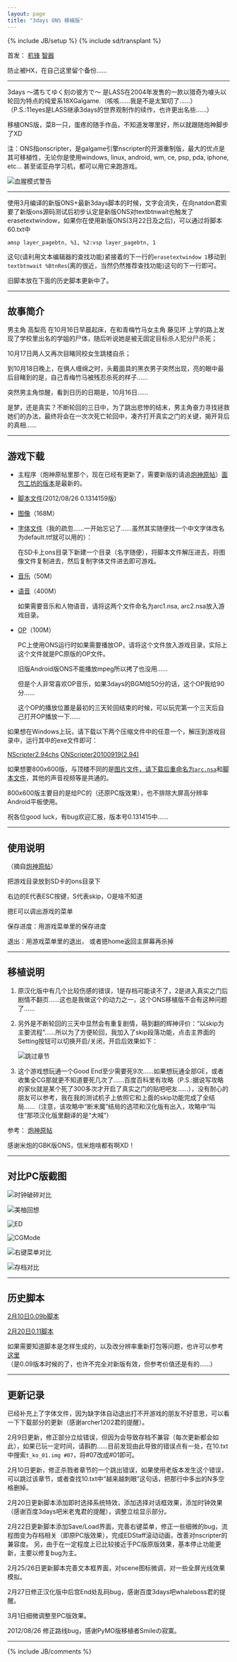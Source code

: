 ```yaml
---
layout: page
title: "3days ONS 移植版"
---
```

{% include JB/setup %}
{% include sd/transplant %}

首发：
[机锋](http://bbs.gfan.com/viewthread.php?tid=637440)
[智器](http://bbs.zhiqifans.com/thread-34893-1-1.html)

防止被HX，在自己这里留个备份……

---

3days 〜満ちてゆく刻の彼方で〜 是LASS在2004年发售的一款以猎奇为噱头以轮回为特点的纯爱系18XGalgame.（咳咳……我是不是太絮叨了……）（P.S.:11eyes是LASS继承3days的世界观制作的续作，也许更出名些……）

移植ONS版，菜B一只，蛋疼的随手作品，不知道发哪里好，所以就跟随炮神脚步了XD

注：ONS指onscripter，是galgame引擎nscripter的开源重制版，最大的优点是其可移植性，无论你是使用windows, linux, android, wm, ce, psp, pda, iphone, etc... 甚至诺亚舟学习机，都可以用它来跑游戏。

![血腥模式警告][血腥模式警告]

---

使用3月编译的新版ONS+最新3days脚本的时候，文字会消失，在向natdon君索要了新版ons源码测试后初步认定是新版ONS对textbtnwait也触发了erasetextwindow，如果你在使用新版ONS(3月22日及之后)，可以通过将脚本60.txt中

    amsp layer_pagebtn, %1, %2:vsp layer_pagebtn, 1

这句(请利用文本编辑器的查找功能)紧接着的下一行的`erasetextwindow 1`移动到`textbtnwait %BtnRes`(离的很近，当然仍然推荐查找功能)这句的下一行即可。

旧脚本放在下面的历史脚本更新中了。

---

## 故事简介

男主角 高梨亮 在10月16日早晨起床，在和青梅竹马女主角 藤见环 上学的路上发现了学校里出名的学姐的尸体，随后听说她是被无固定目标杀人犯分尸杀死；

10月17日两人又再次目睹同校女生跳楼自杀；

到10月18日晚上，在俩人缠绵之时，头戴面具的黑衣男子突然出现，亮的眼中最后目睹到的是，自己青梅竹马被残忍杀死的样子……

突然男主角惊醒，看到日历的日期是，10月16日……

是梦，还是真实？不断轮回的三日中，为了跳出悲惨的结末，男主角奋力寻找拯救她们的办法，最终将会在一次次死亡轮回中，凑齐打开真实之门的关键，揭开背后的真相……

---

## 游戏下载

* 主程序（炮神原帖里那个，现在已经有更新了，需要新版的请追[炮神原帖](http://bbs.gfan.com/android-327827-1-1.html)）[面包工坊的版本](http://portal.bakerist.info/node/251)是最新的。

* [脚本文件](http://pan.baidu.com/share/link?shareid=6972&uk=1124565063/)(2012/08/26 0.1314159版)

* [图像](http://pan.baidu.com/netdisk/singlepublic?fid=807912_3823193133)（168M）

* [字体文件](http://pan.baidu.com/netdisk/singlepublic?fid=807561_3474499221)（我的疏忽……一开始忘记了……虽然其实随便找一个中文字体改名为default.ttf就可以用的）：

    在SD卡上ons目录下新建一个目录（名字随便），将脚本文件解压进去，将图像文件复制进去，然后复制字体文件进去即可游戏。

* [音乐](http://pan.baidu.com/netdisk/singlepublic?fid=807912_2358954209)（50M）

* [语音](http://pan.baidu.com/netdisk/singlepublic?fid=807912_2452522568)（400M）

    如果需要音乐和人物语音，请将这两个文件命名为arc1.nsa, arc2.nsa放入游戏目录。

* [OP](http://pan.baidu.com/netdisk/singlepublic?fid=807912_511493750)（100M）

    PC上使用ONS运行时如果需要播放OP，请将这个文件放入游戏目录，实际上这个文件就是PC原版的OP文件。

    旧版Android版ONS不能播放mpeg所以拷了也没用……

    但是个人非常喜欢OP音乐，如果3days的BGM给50分的话，这个OP我给90分……

    这个OP的播放位置是最初的三天轮回结束的时候，可以玩完第一个三天后自己打开OP播放一下……

如果想在Windows上玩，请下载以下两个压缩文件中的任意一个，解压到游戏目录中，运行其中的exe文件即可：

[NScripter2.94chs](http://pan.baidu.com/netdisk/singlepublic?fid=807912_4285520317)
[ONScripter20100919(2.94)](http://pan.baidu.com/netdisk/singlepublic?fid=807912_1848000979)

如果想要800x600版，与顶楼不同的是[图片文件，请下载后重命名为`arc.nsa`](http://pan.baidu.com/netdisk/singlepublic?fid=807912_4266462850)和[脚本文件](http://pan.baidu.com/share/link?shareid=6971&uk=1124565063/)，其他的声音视频等是共通的。

800x600版主要目的是给PC的（还原PC版效果），也不排除大屏高分辨率Android平板使用。

祝各位good luck，有bug欢迎汇报，版本号0.131415中……

---

## 使用说明

（摘自[炮神原帖](http://bbs.gfan.com/android-327827-1-1.html)）

把游戏目录放到SD卡的ons目录下

右边的E代表ESC按键，S代表skip，O是啥不知道

摁E可以调出游戏的菜单

保存进度：用游戏菜单里的保存进度

退出：用游戏菜单里的退出， 或者摁home返回主屏幕再杀掉

---

## 移植说明

1. 原汉化版中有几个比较伤感的错误，1是存档可能读不了，2是进入真实之门后剧情不翻页……这也是我做这个的动力之一，这个ONS移植版不会有这种问题了……

2. 另外是不断轮回的三天中显然会有重复剧情，萌到翻的辉神评价：“以skip为主要流程”……所以为了方便轮回，我加入了skip段落功能，点击主界面的Setting按钮可以切换开启/关闭，开启后效果如下：

    ![跳过章节][跳过章节]

3. 这个游戏想玩通一个Good End至少需要死9次……如果想玩通全部GE，或者收集全CG那就更不知道要死几次了……百度百科里有攻略（P.S.:据说写攻略的家伙就是某个死了300多次才开启了真实之门的贴吧吧友……），没有耐心的朋友可以参考，我在我的测试机子上依照它和上面的skip功能完成了全结局……（注意，该攻略中“断末魔”结局的选项和汉化版有出入，攻略中“叫住”那项汉化版里翻译的是“大喊”）

参考：
[炮神原帖](http://bbs.gfan.com/android-327827-1-1.html)

感谢米炮的GBK版ONS，信米炮啥都有啊XD！

---

## 对比PC版截图

![时钟破碎对比](http://ldouhg.bay.livefilestore.com/y1pVOEtJrcnb1bLYQml5_NhbVovx7CdbBTsaK0xMb1m11yMBjp5BLAMCdHwL5XxPRoCNPgt5vtaCkoHqqDzPk1RyC6uqcmKbbhj/Screenshot-compare2.jpg?psid=1)

![美柚回想](http://public.bay.livefilestore.com/y1pyrd6Y4aY6lS-otR2aRga6EAYbeab894M2g_JgGgYj2uWnqttD4pHR792GXzbjEh2H17WukFkpf9UK-Ir1Zvb5Q/screenshot4.jpg?psid=1)

![ED](http://public.bay.livefilestore.com/y1pFVtmYvwn2jkxSLIErfvR9E2f5BrI1jz3whuTAPZvzgIMpZ0CPy_t1bOiy1u5MjeK2sV0OsQ1Prz-62iQWsRaFQ/screenshot11.png?psid=1)

![CGMode](http://public.bay.livefilestore.com/y1pPd0FlfPWIVsStBxf32ePAoM_txp0T_Q40q33uEMffhkfP3YQfshq58cwkElNYgicn9xuNlh3yPlXzthPI3OMEw/screenshot19.jpg?psid=1)

![右键菜单对比](http://public.bay.livefilestore.com/y1pUAa-KAUJJ6Wi4-jLVy2dZloe3dGWFExTWu9kJPPsYQRTFxxgFmEQ2Qzg2Ato4dFeQulAa_7zYLMVDSxLWZs_Fg/Screenshot.jpg?psid=1)

![存档对比](http://public.bay.livefilestore.com/y1puAXfdzJrMNFDeHoqGyb_lX6ON7Hi6LUMiNWlJqvFB91SUyPIYm9MKYnPNYIMCHHJ4Kux-0X0kY9xSVr_gzg1_g/Screenshot-3.jpg?psid=1)

---

## 历史脚本

[2月10日0.09b脚本](http://pan.baidu.com/netdisk/singlepublic?fid=807912_2788888868)

[2月20日0.11脚本](http://pan.baidu.com/netdisk/singlepublic?fid=807912_3901102827)

如果需要知道脚本是怎样生成的，以及改分辨率重新打包等问题，也许可以参考
[这里](http://pan.baidu.com/netdisk/singlepublic?fid=807912_1517196851)
（是0.09版本时候的了，也许不完全对新版有效，但参考价值还是有的……）

---

## 更新记录

已经补充上了字体文件，因为缺字体自动退出打不开游戏的朋友不好意思，可以看一下下载部分的更新（感谢archer1202君的提醒）。

2月9日更新，修正部分立绘错误，但因为会导致存档不兼容（每次更新都会如此），如果已玩一定时间，请斟酌……目前发现由此导致的错误点有一处，在10.txt中搜索`t_ko_01.img #07`，将#07改成#01即可。

2月10日更新，修正杀戮者章节的一个跳出错误，如果使用老版本发生这个错误，可以跳过该章节，或者查找10.txt中“越来越刺眼”这句话，把那行中多出的N多空格删掉。

2月20日更新脚本添加即时选择系统特效，添加选择对话框效果，添加时钟效果（感谢百度3days吧米老鬼君的提醒），调整立绘显示部分。

2月22日更新脚本添加Save/Load界面，完善右键菜单，修正一些细微的bug，流程图变为存档相关（即原PC版效果），完成EDStaff滚动动画，改善对nscripter的兼容度。
另，由于在一定程度上已比较接近于PC版原版效果，基本停止功能更新，主要以修复bug为主。

2月25/26日更新脚本完善文本框界面，对scene图标微调，对一些全屏光线效果模拟。

2月27日修正汉化版中后宫End处乱码bug，感谢百度3days吧whaleboss君的提醒。

3月1日细微调整至PC版效果。

2012/08/26 修正路线bug，感谢PyMO版移植者Smileの寂寞。

---

{% include JB/comments %}



[血腥模式警告]: http://public.bay.livefilestore.com/y1pB-U87Rxp156uOm8ncxnkwLbKHgNMJlSM6fNlq3kv9r8UK-kjX0-MrY1JPwV8jKU_1238_IWGJEdyvI7fQ9b9Dw/screenshot2.jpg?psid=1
[跳过章节]: http://public.bay.livefilestore.com/y1prCFhnQzy7zyrgcKo0DApgTh_FNDMqDxjrGbHS-H9l-tmfmO6tq5AGyXi5jwM5sKFupwDT9Q14rxvugk1_QxK8g/screenshot17.jpg?psid=1
